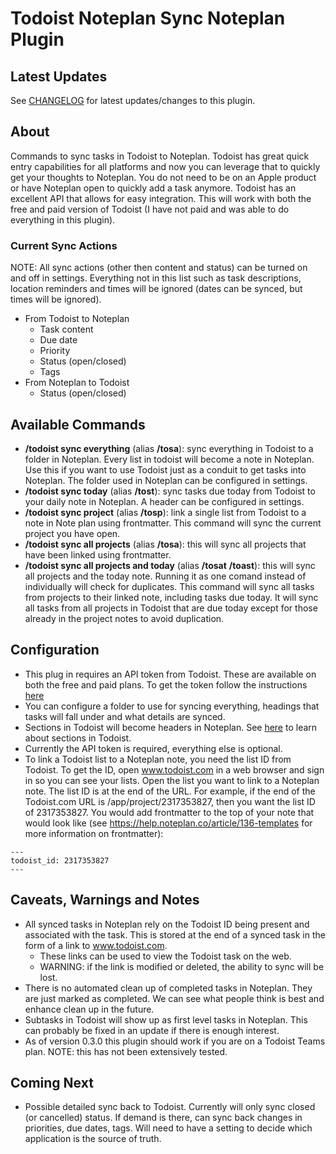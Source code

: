 # Todoist Noteplan Sync Noteplan Plugin

## Latest Updates

See [CHANGELOG](https://github.com/NotePlan/plugins/blob/main/dbludeau.TodoistNoteplanSync/CHANGELOG.md) for latest updates/changes to this plugin.

## About
Commands to sync tasks in Todoist to Noteplan.  Todoist has great quick entry capabilities for all platforms and now you can leverage that to quickly get your thoughts to Noteplan.  You do not need to be on an Apple product or have Noteplan open to quickly add a task anymore.  Todoist has an excellent API that allows for easy integration.  This will work with both the free and paid version of Todoist (I have not paid and was able to do everything in this plugin). 

### Current Sync Actions
NOTE: All sync actions (other then content and status) can be turned on and off in settings.  Everything not in this list such as task descriptions, location reminders and times will be ignored (dates can be synced, but times will be ignored).
- From Todoist to Noteplan
    - Task content
    - Due date
    - Priority
    - Status (open/closed)
    - Tags
- From Noteplan to Todoist
    - Status (open/closed)


## Available Commands
- **/todoist sync everything** (alias **/tosa**): sync everything in Todoist to a folder in Noteplan.  Every list in todoist will become a note in Noteplan.  Use this if you want to use Todoist just as a conduit to get tasks into Noteplan.  The folder used in Noteplan can be configured in settings.
- **/todoist sync today** (alias **/tost**): sync tasks due today from Todoist to your daily note in Noteplan. A header can be configured in settings.
- **/todoist sync project** (alias **/tosp**): link a single list from Todoist to a note in Note plan using frontmatter.  This command will sync the current project you have open.
- **/todoist sync all projects** (alias **/tosa**): this will sync all projects that have been linked using frontmatter.
- **/todoist sync all projects and today** (alias **/tosat** **/toast**): this will sync all projects and the today note.  Running it as one comand instead of individually will check for duplicates.  This command will sync all tasks from projects to their linked note, including tasks due today.  It will sync all tasks from all projects in Todoist that are due today except for those already in the project notes to avoid duplication.

## Configuration
- This plug in requires an API token from Todoist.  These are available on both the free and paid plans. To get the token follow the instructions [here](https://todoist.com/help/articles/find-your-api-token)
- You can configure a folder to use for syncing everything, headings that tasks will fall under and what details are synced.
- Sections in Todoist will become headers in Noteplan.  See [here](https://todoist.com/help/articles/introduction-to-sections) to learn about sections in Todoist.  
- Currently the API token is required, everything else is optional.
- To link a Todoist list to a Noteplan note, you need the list ID from Todoist.  To get the ID, open www.todoist.com in a web browser and sign in so you can see your lists.  Open the list you want to link to a Noteplan note.  The list ID is at the end of the URL.  For example, if the end of the Todoist.com URL is /app/project/2317353827, then you want the list ID of 2317353827. You would add frontmatter to the top of your note that would look like (see https://help.noteplan.co/article/136-templates for more information on frontmatter):
```
---
todoist_id: 2317353827
---
```

## Caveats, Warnings and Notes
- All synced tasks in Noteplan rely on the Todoist ID being present and associated with the task.  This is stored at the end of a synced task in the form of a link to www.todoist.com.
  - These links can be used to view the Todoist task on the web.
  - WARNING: if the link is modified or deleted, the ability to sync will be lost.
- There is no automated clean up of completed tasks in Noteplan.  They are just marked as completed.  We can see what people think is best and enhance clean up in the future.
- Subtasks in Todoist will show up as first level tasks in Noteplan.  This can probably be fixed in an update if there is enough interest.
- As of version 0.3.0 this plugin should work if you are on a Todoist Teams plan.  NOTE: this has not been extensively tested.


## Coming Next
- Possible detailed sync back to Todoist.  Currently will only sync closed (or cancelled) status. If demand is there, can sync back changes in priorities, due dates, tags. Will need to have a setting to decide which application is the source of truth.
